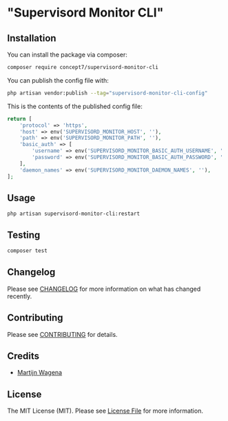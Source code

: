 # "Supervisord Monitor CLI"


## Installation

You can install the package via composer:

```bash
composer require concept7/supervisord-monitor-cli
```


You can publish the config file with:

```bash
php artisan vendor:publish --tag="supervisord-monitor-cli-config"
```

This is the contents of the published config file:

```php
return [
    'protocol' => 'https',
    'host' => env('SUPERVISORD_MONITOR_HOST', ''),
    'path' => env('SUPERVISORD_MONITOR_PATH', ''),
    'basic_auth' => [
        'username' => env('SUPERVISORD_MONITOR_BASIC_AUTH_USERNAME', ''),
        'password' => env('SUPERVISORD_MONITOR_BASIC_AUTH_PASSWORD', ''),
    ],
    'daemon_names' => env('SUPERVISORD_MONITOR_DAEMON_NAMES', ''),
];
```

## Usage
```
php artisan supervisord-monitor-cli:restart
```

## Testing

```bash
composer test
```

## Changelog

Please see [CHANGELOG](CHANGELOG.md) for more information on what has changed recently.

## Contributing

Please see [CONTRIBUTING](CONTRIBUTING.md) for details.


## Credits

- [Martijn Wagena](https://github.com/mwagena)

## License

The MIT License (MIT). Please see [License File](LICENSE.md) for more information.
